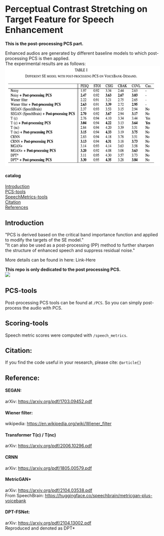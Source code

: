 # Perceptual Contrast Stretching on Target Feature for Speech Enhancement
**This is the post-processing PCS part.**  
  
Enhanced audios are generated by different baseline models to which post-processing PCS is then applied.  
The experimental results are as follows:  
<img src="https://github.com/RoyChao19477/PCS/blob/main/imgs/Post-processing%20PCS.png" height="324">

#### catalog
[Introduction](#introduction)  
[PCS-tools](#pcs-tools)  
[SpeechMetrics-tools](#scoring-tools)  
[Citation](#citation)  
[References](#reference)  

<a name="headers"/>

## Introduction
"PCS is derived based on the critical band importance function and applied to modify the targets of the SE model."  
"It can also be used as a post-processing (PP) method to further sharpen the structure of enhanced speech and suppress residual noise."  
  
More details can be found in here: Link-Here  
  
**This repo is only dedicated to the post processing PCS.**  
<img src="https://github.com/RoyChao19477/PCS/blob/main/imgs/spec.png" height="172">  

## PCS-tools
Post-processing PCS tools can be found at `/PCS`. So you can simply post-process the audio with PCS.  

## Scoring-tools
Speech metric scores were computed with `/speech_metrics`.

## Citation:
If you find the code useful in your research, please cite:
``
@article{}
``

## Reference:
#### SEGAN: 
arXiv: https://arxiv.org/pdf/1703.09452.pdf
<!-- 
```
@article{pascual2017segan,
  title={SEGAN: Speech enhancement generative adversarial network},
  author={Pascual, Santiago and Bonafonte, Antonio and Serra, Joan},
  journal={arXiv preprint arXiv:1703.09452},
  year={2017}
}
```
-->

#### Wiener filter:
wikipedia: https://en.wikipedia.org/wiki/Wiener_filter
<!-- 
```
@article{brown1997introduction,
  title={Introduction to random signals and applied Kalman filtering: with MATLAB exercises and solutions},
  author={Brown, Robert Grover and Hwang, Patrick YC},
  journal={Introduction to random signals and applied Kalman filtering: with MATLAB exercises and solutions},
  year={1997}
}
```
-->

#### Transformer T(c) / T(nc)
arXiv: https://arxiv.org/pdf/2006.10296.pdf
<!-- 
```
@inproceedings{fu2020boosting,
  title={Boosting objective scores of a speech enhancement model by metricgan post-processing},
  author={Fu, Szu-Wei and Liao, Chien-Feng and Hsieh, Tsun-An and Hung, Kuo-Hsuan and Wang, Syu-Siang and Yu, Cheng and Kuo, Heng-Cheng and Zezario, Ryandhimas E and Li, You-Jin and Chuang, Shang-Yi and others},
  booktitle={2020 Asia-Pacific Signal and Information Processing Association Annual Summit and Conference (APSIPA ASC)},
  pages={455--459},
  year={2020},
  organization={IEEE}
}
```
-->

#### CRNN
arXiv: https://arxiv.org/pdf/1805.00579.pdf
<!-- 
```
@inproceedings{zhao2018convolutional,
  title={Convolutional-recurrent neural networks for speech enhancement},
  author={Zhao, Han and Zarar, Shuayb and Tashev, Ivan and Lee, Chin-Hui},
  booktitle={2018 IEEE International Conference on Acoustics, Speech and Signal Processing (ICASSP)},
  pages={2401--2405},
  year={2018},
  organization={IEEE}
}
```
-->

#### MetricGAN+
arXiv: https://arxiv.org/pdf/2104.03538.pdf  
From SpeechBrain: https://huggingface.co/speechbrain/metricgan-plus-voicebank
<!-- 
```
@article{fu2021metricgan+,
  title={Metricgan+: An improved version of metricgan for speech enhancement},
  author={Fu, Szu-Wei and Yu, Cheng and Hsieh, Tsun-An and Plantinga, Peter and Ravanelli, Mirco and Lu, Xugang and Tsao, Yu},
  journal={arXiv preprint arXiv:2104.03538},
  year={2021}
}
```
-->

#### DPT-FSNet:
arXiv: https://arxiv.org/pdf/2104.13002.pdf  
Reproduced and denoted as DPT\*
<!-- 
```
@article{dang2021dpt,
  title={DPT-FSNet: Dual-path Transformer Based Full-band and Sub-band Fusion Network for Speech Enhancement},
  author={Dang, Feng and Chen, Hangting and Zhang, Pengyuan},
  journal={arXiv preprint arXiv:2104.13002},
  year={2021}
}
```
-->
